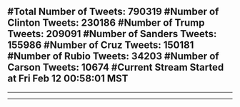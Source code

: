 #Total Number of Tweets: 790319 
#Number of Clinton Tweets: 230186
#Number of Trump Tweets: 209091
#Number of Sanders Tweets: 155986
#Number of Cruz Tweets: 150181
#Number of Rubio Tweets: 34203
#Number of Carson Tweets: 10674
#Current Stream Started at Fri Feb 12 00:58:01 MST
---
---
---

